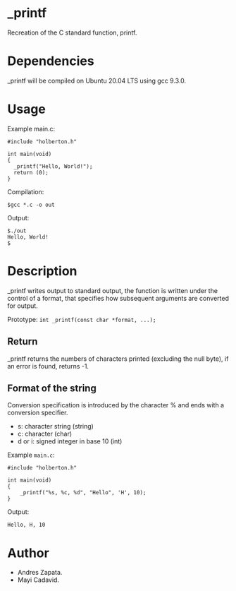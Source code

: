 # _printf
Recreation of the C standard function, printf.
# Dependencies
_printf will be compiled on Ubuntu 20.04 LTS using gcc 9.3.0.
# Usage
Example main.c:
```
#include "holberton.h"

int main(void)
{
  _printf("Hello, World!");
  return (0);
}
```
Compilation:
```
$gcc *.c -o out

```
Output:
```
$./out
Hello, World!
$
```
# Description
_printf writes output to standard output, the function is written under the control of a format, that specifies how subsequent arguments  are converted for output.

Prototype: ``` int _printf(const char *format, ...); ```

## Return
_printf returns the numbers of characters printed (excluding the null byte), if an error is found, returns -1.

## Format of the string
Conversion specification is introduced by the character % and ends with a conversion specifier.
- s: character string (string)
- c: character (char)
- d or i: signed integer in base 10 (int)

Example ```main.c```:
```
#include "holberton.h"

int main(void)
{
    _printf("%s, %c, %d", "Hello", 'H', 10);
}
```
Output:
```
Hello, H, 10
```
# Author

- Andres Zapata.
- Mayi Cadavid.
